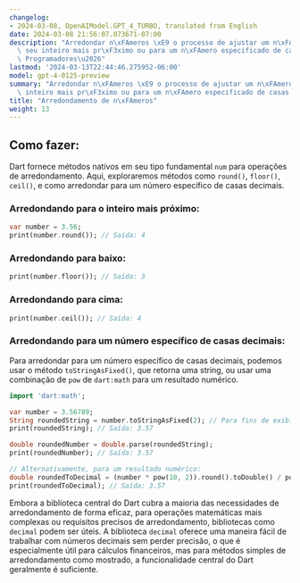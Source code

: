 ```yaml
---
changelog:
- 2024-03-08, OpenAIModel.GPT_4_TURBO, translated from English
date: 2024-03-08 21:56:07.073671-07:00
description: "Arredondar n\xFAmeros \xE9 o processo de ajustar um n\xFAmero para o\
  \ seu inteiro mais pr\xF3ximo ou para um n\xFAmero especificado de casas decimais.\
  \ Programadores\u2026"
lastmod: '2024-03-13T22:44:46.275952-06:00'
model: gpt-4-0125-preview
summary: "Arredondar n\xFAmeros \xE9 o processo de ajustar um n\xFAmero para o seu\
  \ inteiro mais pr\xF3ximo ou para um n\xFAmero especificado de casas decimais."
title: "Arredondamento de n\xFAmeros"
weight: 13
---
```


## Como fazer:
Dart fornece métodos nativos em seu tipo fundamental `num` para operações de arredondamento. Aqui, exploraremos métodos como `round()`, `floor()`, `ceil()`, e como arredondar para um número específico de casas decimais.

### Arredondando para o inteiro mais próximo:
```dart
var number = 3.56;
print(number.round()); // Saída: 4
```

### Arredondando para baixo:
```dart
print(number.floor()); // Saída: 3
```

### Arredondando para cima:
```dart
print(number.ceil()); // Saída: 4
```

### Arredondando para um número específico de casas decimais:
Para arredondar para um número específico de casas decimais, podemos usar o método `toStringAsFixed()`, que retorna uma string, ou usar uma combinação de `pow` de `dart:math` para um resultado numérico.

```dart
import 'dart:math';

var number = 3.56789;
String roundedString = number.toStringAsFixed(2); // Para fins de exibição
print(roundedString); // Saída: 3.57

double roundedNumber = double.parse(roundedString);
print(roundedNumber); // Saída: 3.57

// Alternativamente, para um resultado numérico:
double roundedToDecimal = (number * pow(10, 2)).round().toDouble() / pow(10, 2);
print(roundedToDecimal); // Saída: 3.57
```

Embora a biblioteca central do Dart cubra a maioria das necessidades de arredondamento de forma eficaz, para operações matemáticas mais complexas ou requisitos precisos de arredondamento, bibliotecas como `decimal` podem ser úteis. A biblioteca `decimal` oferece uma maneira fácil de trabalhar com números decimais sem perder precisão, o que é especialmente útil para cálculos financeiros, mas para métodos simples de arredondamento como mostrado, a funcionalidade central do Dart geralmente é suficiente.
